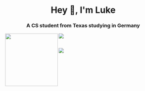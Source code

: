 <h1 align="center">Hey 👋, I'm Luke</h1>
<h3 align="center">A CS student from Texas studying in Germany</h3>

<div>
  <img height="170" align="left" src="https://github-readme-stats.vercel.app/api?username=luke-rucker&count_private=true&include_all_commits=true&theme=cobalt"/>
  <img src="https://github-readme-stats.vercel.app/api/top-langs/?username=luke-rucker&layout=compact&theme=cobalt&langs_count=15" />
</div>

<br />

<p align="left">
  <img src="https://komarev.com/ghpvc/?username=luke-rucker&label=Profile%20views&color=0e75b6&style=flat"/>
</p>

